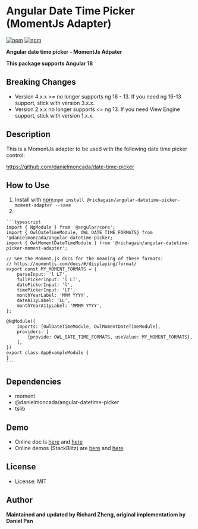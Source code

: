 Angular Date Time Picker (MomentJs Adapter)
========================

[![npm](https://img.shields.io/npm/v/@danielmoncada/angular-datetime-picker-moment-adapter.svg?maxAge=2592000?style=flat-square)](https://www.npmjs.com/package/@danielmoncada/angular-datetime-picker-moment-adapter)
[![npm](https://img.shields.io/npm/dm/@danielmoncada/angular-datetime-picker-moment-adapter.svg)](https://www.npmjs.com/package/@danielmoncada/angular-datetime-picker-moment-adapter)

**Angular date time picker - MomentJs Adpater**

**This package supports Angular 18**

Breaking Changes
-------

- Version 4.x.x >= no longer supports ng 16 - 13. If you need ng 16-13 support, stick with version 3.x.x.
- Version 2.x.x no longer supports <= ng 13. If you need View Engine support, stick with version 1.x.x.

Description
-------

This is a MomentJs adapter to be used with the following date time picker control:

<https://github.com/danielmoncada/date-time-picker>

How to Use
-------

 1. Install with [npm](https://www.npmjs.com):`npm install @richagain/angular-datetime-picker-moment-adapter --save`
 2.

    ```typescript
    import { NgModule } from '@angular/core';
    import { OwlDateTimeModule, OWL_DATE_TIME_FORMATS} from '@danielmoncada/angular-datetime-picker;
    import { OwlMomentDateTimeModule } from '@richagain/angular-datetime-picker-moment-adapter';

    // See the Moment.js docs for the meaning of these formats:
    // https://momentjs.com/docs/#/displaying/format/
    export const MY_MOMENT_FORMATS = {
        parseInput: 'l LT',
        fullPickerInput: 'l LT',
        datePickerInput: 'l',
        timePickerInput: 'LT',
        monthYearLabel: 'MMM YYYY',
        dateA11yLabel: 'LL',
        monthYearA11yLabel: 'MMMM YYYY',
    };

    @NgModule({
        imports: [OwlDateTimeModule, OwlMomentDateTimeModule],
        providers: [
            {provide: OWL_DATE_TIME_FORMATS, useValue: MY_MOMENT_FORMATS},
        ],
    })
    export class AppExampleModule {
    }
    ```

Dependencies
-------

- moment
- @danielmoncada/angular-datetime-picker
- tslib

Demo
-------

- Online doc is [here](https://daniel-projects.firebaseapp.com/owlng/date-time-picker) and [here](https://danielykpan.github.io/date-time-picker/)
- Online demos (StackBlitz) are [here](https://stackblitz.com/edit/angular-vvp849) and [here](https://stackblitz.com/edit/angular-i7ykf5)

License
-------

* License: MIT

Author
-------

**Maintained and updated by Richard Zheng, original implementatiom by Daniel Pan**
